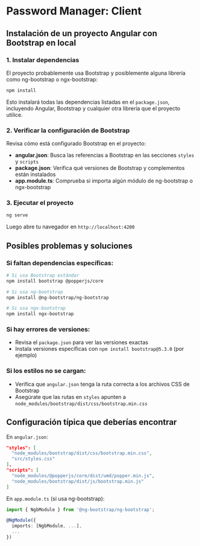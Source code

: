 # Password Manager: Client

## Instalación de un proyecto Angular con Bootstrap en local

### 1. Instalar dependencias
El proyecto probablemente usa Bootstrap y posiblemente alguna librería como ng-bootstrap o ngx-bootstrap:

```bash
npm install
```

Esto instalará todas las dependencias listadas en el `package.json`, incluyendo Angular, Bootstrap y cualquier otra librería que el proyecto utilice.

### 2. Verificar la configuración de Bootstrap
Revisa cómo está configurado Bootstrap en el proyecto:

- **angular.json**: Busca las referencias a Bootstrap en las secciones `styles` y `scripts`
- **package.json**: Verifica qué versiones de Bootstrap y complementos están instalados
- **app.module.ts**: Comprueba si importa algún módulo de ng-bootstrap o ngx-bootstrap

### 3. Ejecutar el proyecto
```bash
ng serve
```

Luego abre tu navegador en `http://localhost:4200`

## Posibles problemas y soluciones

### Si faltan dependencias específicas:
```bash
# Si usa Bootstrap estándar
npm install bootstrap @popperjs/core

# Si usa ng-bootstrap
npm install @ng-bootstrap/ng-bootstrap

# Si usa ngx-bootstrap
npm install ngx-bootstrap
```

### Si hay errores de versiones:
- Revisa el `package.json` para ver las versiones exactas
- Instala versiones específicas con `npm install bootstrap@5.3.0` (por ejemplo)

### Si los estilos no se cargan:
- Verifica que `angular.json` tenga la ruta correcta a los archivos CSS de Bootstrap
- Asegúrate que las rutas en `styles` apunten a `node_modules/bootstrap/dist/css/bootstrap.min.css`

## Configuración típica que deberías encontrar

En `angular.json`:
```json
"styles": [
  "node_modules/bootstrap/dist/css/bootstrap.min.css",
  "src/styles.css"
],
"scripts": [
  "node_modules/@popperjs/core/dist/umd/popper.min.js",
  "node_modules/bootstrap/dist/js/bootstrap.min.js"
]
```

En `app.module.ts` (si usa ng-bootstrap):
```typescript
import { NgbModule } from '@ng-bootstrap/ng-bootstrap';

@NgModule({
  imports: [NgbModule, ...],
  ...
})
```

